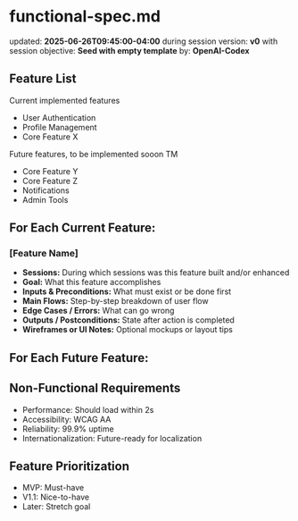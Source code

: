 # functional-spec.md
updated: **2025-06-26T09:45:00-04:00**
during session version: **v0**
with session objective: **Seed with empty template**
by: **OpenAI-Codex**

## Feature List
Current implemented features
- User Authentication
- Profile Management
- Core Feature X

Future features, to be implemented sooon TM
- Core Feature Y
- Core Feature Z
- Notifications
- Admin Tools

## For Each Current Feature:

### [Feature Name]
- **Sessions:** During which sessions was this feature built and/or enhanced
- **Goal:** What this feature accomplishes
- **Inputs & Preconditions:** What must exist or be done first
- **Main Flows:** Step-by-step breakdown of user flow
- **Edge Cases / Errors:** What can go wrong
- **Outputs / Postconditions:** State after action is completed
- **Wireframes or UI Notes:** Optional mockups or layout tips

## For Each Future Feature:

## Non-Functional Requirements
- Performance: Should load within 2s
- Accessibility: WCAG AA
- Reliability: 99.9% uptime
- Internationalization: Future-ready for localization

## Feature Prioritization
- MVP: Must-have
- V1.1: Nice-to-have
- Later: Stretch goal
